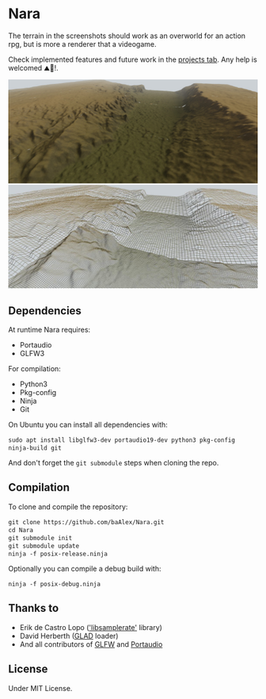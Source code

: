 Nara
====

The terrain in the screenshots should work as an overworld for an action rpg, but is more a renderer that a videogame.

Check implemented features and future work in the [projects tab](https://github.com/baAlex/Nara/projects/). Any help is welcomed ⛰️📐️!.

![screenshot](./documentation/screenshot-terrain.jpg)
![screenshot](./documentation/screenshot-wire.jpg)


Dependencies
------------
At runtime Nara requires:
 - Portaudio
 - GLFW3

For compilation:
 - Python3
 - Pkg-config
 - Ninja
 - Git

On Ubuntu you can install all dependencies with:
```
sudo apt install libglfw3-dev portaudio19-dev python3 pkg-config ninja-build git
```

And don't forget the `git submodule` steps when cloning the repo.


Compilation
-----------
To clone and compile the repository:
```
git clone https://github.com/baAlex/Nara.git
cd Nara
git submodule init
git submodule update
ninja -f posix-release.ninja
```

Optionally you can compile a debug build with:
```
ninja -f posix-debug.ninja
```


Thanks to
---------
- Erik de Castro Lopo (['libsamplerate'](https://github.com/erikd/libsamplerate) library)
- David Herberth ([GLAD](https://github.com/Dav1dde/glad) loader)
- And all contributors of [GLFW](https://github.com/glfw/glfw/graphs/contributors) and [Portaudio](http://portaudio.com/people.htmlm)

License
-------
Under MIT License.
